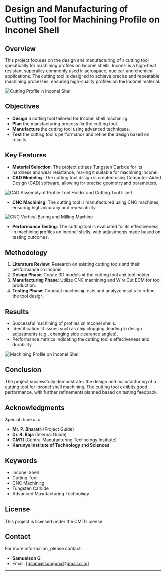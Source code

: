 # Design and Manufacturing of Cutting Tool for Machining Profile on Inconel Shell

## Overview
This project focuses on the design and manufacturing of a cutting tool specifically for machining profiles on Inconel shells. Inconel is a high-heat resistant superalloy commonly used in aerospace, nuclear, and chemical applications. The cutting tool is designed to achieve precise and repeatable machining processes, ensuring high-quality profiles on the Inconel material.

![Cutting Profile in Inconel Shell](https://github.com/user-attachments/assets/b1182ddd-a41b-4f3d-b5b4-ffef6b4e3c83)

## Objectives
- **Design** a cutting tool tailored for Inconel shell machining.
- **Plan** the manufacturing process for the cutting tool.
- **Manufacture** the cutting tool using advanced techniques.
- **Test** the cutting tool's performance and refine the design based on results.

## Key Features
- **Material Selection**: The project utilizes Tungsten Carbide for its hardness and wear resistance, making it suitable for machining Inconel.
- **CAD Modeling**: The cutting tool design is created using Computer-Aided Design (CAD) software, allowing for precise geometry and parameters.
  
![CAD Assembly of Profile Tool Holder and Cutting Tool Insert](https://github.com/user-attachments/assets/3ea7d060-8106-4ce1-9465-cdde2e48fb68)


- **CNC Machining**: The cutting tool is manufactured using CNC machines, ensuring high accuracy and repeatability.
  
![CNC Vertical Boring and Milling Machine](https://github.com/user-attachments/assets/069d9d8e-a042-441a-8842-e613c2d6d32b)


- **Performance Testing**: The cutting tool is evaluated for its effectiveness in machining profiles on Inconel shells, with adjustments made based on testing outcomes.

## Methodology
1. **Literature Review**: Research on existing cutting tools and their performance on Inconel.
2. **Design Phase**: Create 3D models of the cutting tool and tool holder.
3. **Manufacturing Phase**: Utilize CNC machining and Wire Cut EDM for tool production.
4. **Testing Phase**: Conduct machining tests and analyze results to refine the tool design.

## Results
- Successful machining of profiles on Inconel shells.
- Identification of issues such as chip clogging, leading to design adjustments (e.g., changing side clearance angles).
- Performance metrics indicating the cutting tool's effectiveness and durability.

![Machining Profile on Inconel Shell](https://github.com/user-attachments/assets/0c070fe3-6467-4090-bde0-c665649fd770)


## Conclusion
The project successfully demonstrates the design and manufacturing of a cutting tool for Inconel shell machining. The cutting tool exhibits good performance, with further refinements planned based on testing feedback.

## Acknowledgments
Special thanks to:
- **Mr. P. Bharath** (Project Guide)
- **Dr. R. Raja** (Internal Guide)
- **CMTI** (Central Manufacturing Technology Institute)
- **Karunya Institute of Technology and Sciences**

## Keywords
- Inconel Shell
- Cutting Tool
- CNC Machining
- Tungsten Carbide
- Advanced Manufacturing Technology

## License
This project is licensed under the CMTI License

## Contact
For more information, please contact:
- **Samuelson G**
- Email: [gsamuelsonguna@gmail.com]

---

